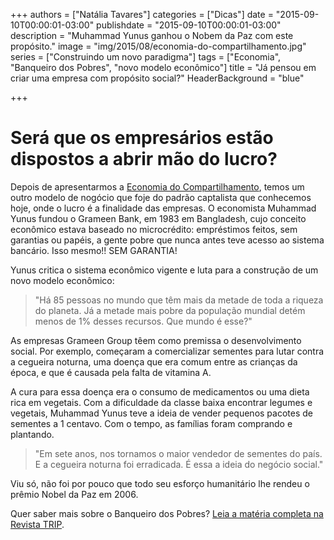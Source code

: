 +++
authors = ["Natália Tavares"]
categories = ["Dicas"]
date = "2015-09-10T00:00:01-03:00"
publishdate = "2015-09-10T00:00:01-03:00"
description = "Muhammad Yunus ganhou o Nobem da Paz com este propósito."
image = "img/2015/08/economia-do-compartilhamento.jpg"
series = ["Construindo um novo paradigma"]
tags = ["Economia", "Banqueiro dos Pobres", "novo modelo econômico"]
title = "Já pensou em criar uma empresa com propósito social?"
HeaderBackground = "blue"

+++

# Será que os empresários estão dispostos a abrir mão do lucro?

Depois de apresentarmos a [Economia do Compartilhamento](http://blog.autoconexao.org.br/post/2015/08/economia-do-compartilhamento/), temos um outro modelo de nogócio que foje do padrão captalista que conhecemos hoje, onde o lucro é a finalidade das empresas.
O economista Muhammad Yunus fundou o Grameen Bank, em 1983 em Bangladesh, cujo conceito econômico estava baseado no microcrédito: empréstimos feitos, sem garantias ou papéis, a gente pobre que nunca antes teve acesso ao sistema bancário. Isso mesmo!! SEM GARANTIA!

Yunus critica o sistema econômico vigente e luta para a construção de um novo modelo econômico:

> "Há 85 pessoas no mundo que têm mais da metade de toda a riqueza do planeta. Já a metade mais pobre da população mundial detém menos de 1% desses recursos. Que mundo é esse?"

As empresas Grameen Group têem como premissa o desenvolvimento social. Por exemplo, começaram a comercializar sementes para lutar contra a cegueira noturna, uma doença que era comum entre as crianças da época, e que é causada pela falta de vitamina A.

A cura para essa doença era o consumo de medicamentos ou uma dieta rica em vegetais. Com a dificuldade da classe baixa encontrar legumes e vegetais, Muhammad Yunus teve a ideia de vender pequenos pacotes de sementes a 1 centavo. Com o tempo, as famílias foram comprando e plantando.

> "Em sete anos, nos tornamos o maior vendedor de sementes do país. E a cegueira noturna foi erradicada. É essa a ideia do negócio social."

Viu só, não foi por pouco que todo seu esforço humanitário lhe rendeu o prêmio Nobel da Paz em 2006.

Quer saber mais sobre o Banqueiro dos Pobres? [Leia a matéria completa na Revista TRIP](http://revistatrip.uol.com.br/revista/245/reportagens/o-banqueiro-dos-pobres-muhammad-yunus-propoe-uma-nova-logica.html).  
